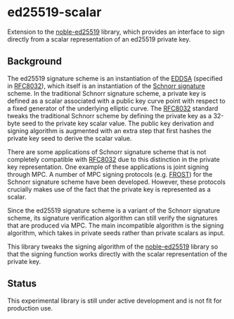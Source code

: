 # ed25519-scalar

Extension to the [noble-ed25519](https://github.com/paulmillr/noble-ed25519)
library, which provides an interface to sign directly from a scalar
representation of an ed25519 private key.

## Background

The ed25519 signature scheme is an instantiation of the
[EDDSA](https://en.wikipedia.org/wiki/EdDSA) (specified in
[RFC8032](https://datatracker.ietf.org/doc/html/rfc8032)), which itself is an
instantiation of the
[Schnorr signature](https://en.wikipedia.org/wiki/Schnorr_signature) scheme.
In the traditional Schnorr signature scheme, a private key is defined as a
scalar associated with a public key curve point with respect to a fixed
generator of the underlying elliptic curve. The
[RFC8032](https://datatracker.ietf.org/doc/html/rfc8032) standard tweaks the
traditional Schnorr scheme by defining the private key as a 32-byte seed to the
private key scalar value. The public key derivation and signing algorithm is
augmented with an extra step that first hashes the private key seed to derive
the scalar value.

There are some applications of Schnorr signature scheme that is not completely
compatible with [RFC8032](https://datatracker.ietf.org/doc/html/rfc8032) due
to this distinction in the private key representation. One example of these
applications is joint signing through MPC. A number of MPC signing protocols
(e.g. [FROST](https://eprint.iacr.org/2020/852)) for the Schnorr signature
scheme have been developed. However, these protocols crucially makes use of the
fact that the private key is represented as a scalar.

Since the ed25519 signature scheme is a variant of the Schnorr signature
scheme, its signature verification algorithm can still verify the signatures
that are produced via MPC. The main incompatible algorithm is the signing
algorithm, which takes in private seeds rather than private scalars as input.

This library tweaks the signing algorithm of the
[noble-ed25519](https://github.com/paulmillr/noble-ed25519) library so that
the signing function works directly with the scalar representation of the
private key.

## Status

This experimental library is still under active development and is not fit for
production use.
